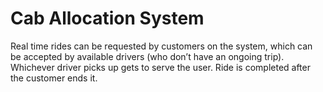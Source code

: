 
# Cab Allocation System
Real time rides can be requested by customers on the system,
which can be accepted by available drivers (who don’t have an ongoing trip). Whichever
driver picks up gets to serve the user. Ride is completed after the customer ends it.



